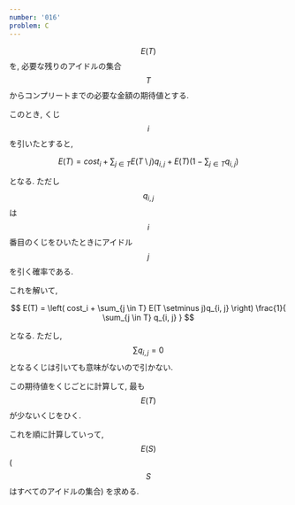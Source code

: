 ```yaml
---
number: '016'
problem: C
---
```

$$ E(T) $$ を, 必要な残りのアイドルの集合 $$ T $$ からコンプリートまでの必要な金額の期待値とする.

このとき, くじ $$ i $$ を引いたとすると,

$$
E(T) = cost_i + \sum_{j \in T} E(T \setminus j)q_{i,j} + E(T)\left(1-\sum_{j \in T} q_{i,j}\right)
$$

となる. ただし $$ q_{i, j} $$ は $$ i $$ 番目のくじをひいたときにアイドル $$ j $$ を引く確率である.

これを解いて,

$$
E(T) = \left( cost_i + \sum_{j \in T} E(T \setminus j)q_{i, j} \right) \frac{1}{ \sum_{j \in T} q_{i, j} }
$$

となる. ただし, $$ \sum q_{i,j} = 0 $$ となるくじは引いても意味がないので引かない.

この期待値をくじごとに計算して, 最も $$ E(T) $$ が少ないくじをひく.

これを順に計算していって, $$ E(S) $$ ($$ S $$ はすべてのアイドルの集合) を求める.
